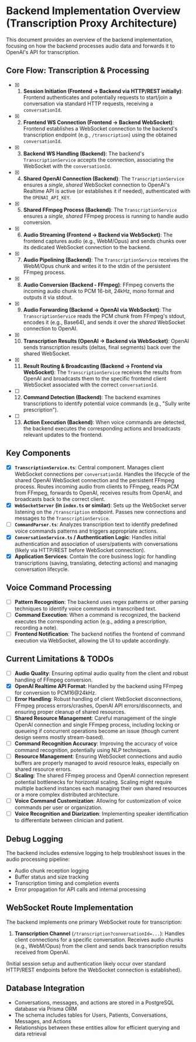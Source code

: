 # Backend Implementation Overview (Transcription Proxy Architecture)

This document provides an overview of the backend implementation, focusing on how the backend processes audio data and forwards it to OpenAI's API for transcription.

## Core Flow: Transcription & Processing

- [x]   1.  **Session Initiation (Frontend -> Backend via HTTP/REST initially)**: Frontend authenticates and potentially requests to start/join a conversation via standard HTTP requests, receiving a `conversationId`.
- [x]   2.  **Frontend WS Connection (Frontend -> Backend WebSocket)**: Frontend establishes a WebSocket connection to the backend's transcription endpoint (e.g., `/transcription`) using the obtained `conversationId`.
- [x]   3.  **Backend WS Handling (Backend)**: The backend's `TranscriptionService` accepts the connection, associating the WebSocket with the `conversationId`.
- [x]   4.  **Shared OpenAI Connection (Backend)**: The `TranscriptionService` ensures a _single, shared_ WebSocket connection to OpenAI's Realtime API is active (or establishes it if needed), authenticated with the `OPENAI_API_KEY`.
- [x]   5.  **Shared FFmpeg Process (Backend)**: The `TranscriptionService` ensures a _single, shared_ FFmpeg process is running to handle audio conversion.
- [x]   6.  **Audio Streaming (Frontend -> Backend via WebSocket)**: The frontend captures audio (e.g., WebM/Opus) and sends chunks over its dedicated WebSocket connection to the backend.
- [x]   7.  **Audio Pipelining (Backend)**: The `TranscriptionService` receives the WebM/Opus chunk and writes it to the stdin of the persistent FFmpeg process.
- [x]   8.  **Audio Conversion (Backend - FFmpeg)**: FFmpeg converts the incoming audio chunk to PCM 16-bit, 24kHz, mono format and outputs it via stdout.
- [x]   9.  **Audio Forwarding (Backend -> OpenAI via WebSocket)**: The `TranscriptionService` reads the PCM chunk from FFmpeg's stdout, encodes it (e.g., Base64), and sends it over the _shared_ WebSocket connection to OpenAI.
- [x]   10. **Transcription Results (OpenAI -> Backend via WebSocket)**: OpenAI sends transcription results (deltas, final segments) back over the shared WebSocket.
- [x]   11. **Result Routing & Broadcasting (Backend -> Frontend via WebSocket)**: The `TranscriptionService` receives the results from OpenAI and broadcasts them to the specific frontend client WebSocket associated with the correct `conversationId`.
- [ ]   12. **Command Detection (Backend)**: The backend examines transcriptions to identify potential voice commands (e.g., "Sully write prescription").
- [ ]   13. **Action Execution (Backend)**: When voice commands are detected, the backend executes the corresponding actions and broadcasts relevant updates to the frontend.

## Key Components

- [x] **`TranscriptionService.ts`**: Central component. Manages client WebSocket connections per `conversationId`. Handles the lifecycle of the shared OpenAI WebSocket connection and the persistent FFmpeg process. Routes incoming audio from clients to FFmpeg, reads PCM from FFmpeg, forwards to OpenAI, receives results from OpenAI, and broadcasts back to the correct client.
- [x] **`WebSocketServer` (in `index.ts` or similar)**: Sets up the WebSocket server listening on the `/transcription` endpoint. Passes new connections and messages to the `TranscriptionService`.
- [ ] **`CommandParser.ts`**: Analyzes transcription text to identify predefined voice commands patterns and triggers appropriate actions.
- [x] **`ConversationService.ts` / Authentication Logic**: Handles initial authentication and association of users/patients with conversations (likely via HTTP/REST before WebSocket connection).
- [x] **Application Services**: Contain the core business logic for handling transcriptions (saving, translating, detecting actions) and managing conversation lifecycle.

## Voice Command Processing

- [ ] **Pattern Recognition**: The backend uses regex patterns or other parsing techniques to identify voice commands in transcribed text.
- [ ] **Command Execution**: When a command is recognized, the backend executes the corresponding action (e.g., adding a prescription, recording a note).
- [ ] **Frontend Notification**: The backend notifies the frontend of command execution via WebSocket, allowing the UI to update accordingly.

## Current Limitations & TODOs

- [ ] **Audio Quality**: Ensuring optimal audio quality from the client and robust handling of FFmpeg conversion.
- [x] **OpenAI Realtime API Format**: Handled by the backend using FFmpeg for conversion to PCM16@24kHz.
- [ ] **Error Handling**: Robust handling of client WebSocket disconnections, FFmpeg process errors/crashes, OpenAI API errors/disconnects, and ensuring proper cleanup of shared resources.
- [ ] **Shared Resource Management**: Careful management of the single OpenAI connection and single FFmpeg process, including locking or queueing if concurrent operations become an issue (though current design seems mostly stream-based).
- [ ] **Command Recognition Accuracy**: Improving the accuracy of voice command recognition, potentially using NLP techniques.
- [ ] **Resource Management**: Ensuring WebSocket connections and audio buffers are properly managed to avoid resource leaks, especially on shared resource errors.
- [ ] **Scaling**: The shared FFmpeg process and OpenAI connection represent potential bottlenecks for horizontal scaling. Scaling might require multiple backend instances each managing their own shared resources or a more complex distributed architecture.
- [ ] **Voice Command Customization**: Allowing for customization of voice commands per user or organization.
- [ ] **Voice Recognition and Diarization**: Implementing speaker identification to differentiate between clinician and patient.

## Debug Logging

The backend includes extensive logging to help troubleshoot issues in the audio processing pipeline:

- Audio chunk reception logging
- Buffer status and size tracking
- Transcription timing and completion events
- Error propagation for API calls and internal processing

## WebSocket Route Implementation

The backend implements one primary WebSocket route for transcription:

1. **Transcription Channel** (`/transcription?conversationId=...`): Handles client connections for a specific conversation. Receives audio chunks (e.g., WebM/Opus) from the client and sends back transcription results received from OpenAI.

(Initial session setup and authentication likely occur over standard HTTP/REST endpoints before the WebSocket connection is established).

## Database Integration

- Conversations, messages, and actions are stored in a PostgreSQL database via Prisma ORM
- The schema includes tables for Users, Patients, Conversations, Messages, and Actions
- Relationships between these entities allow for efficient querying and data retrieval
